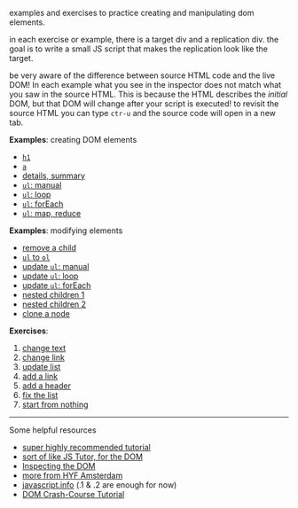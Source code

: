 examples and exercises to practice creating and manipulating dom elements.

in each exercise or example, there is a target div and a replication div. the goal is to write a small JS script that makes the replication look like the target.

be very aware of the difference between source HTML code and the live DOM!  In each example what you see in the inspector does not match what you saw in the source HTML.  This is because the HTML describes the _initial_ DOM, but that DOM will change after your script is executed!  to revisit the source HTML you can type ```ctr-u``` and the source code will open in a new tab.

__Examples__: creating DOM elements
* [`h1`](./examples-creating-elements/h1.html)
* [`a`](./examples-creating-elements/a.html)
* [details, summary](./examples-creating-elements/details-summary.html)
* [`ul`: manual](./examples-creating-elements/ul-manual.html)
* [`ul`: loop](./examples-creating-elements/ul-loop.html)
* [`ul`: forEach](./examples-creating-elements/ul-forEach.html)
* [`ul`: map, reduce](./examples-creating-elements/ul-map-reduce.html)

__Examples__: modifying elements
* [remove a child](./examples-modifying-elements/remove-a-child.html)
* [`ul` to `ol`](./examples-modifying-elements/ul-to-ol.html)
* [update `ul`: manual](./examples-modifying-elements/update-ul-manual.html)
* [update `ul`: loop](./examples-modifying-elements/update-ul-loop.html)
* [update `ul`: forEach](./examples-modifying-elements/update-ul-forEach.html)
* [nested children 1](./examples-modifying-elements/nested-children-1.html)
* [nested children 2](./examples-modifying-elements/nested-children-2.html)
* [clone a node](./examples-modifying-elements/clone-a-node.html)

__Exercises__:
1. [change text](./exercises/1-change-text.html)
1. [change link](./exercises/2-change-link.html)
1. [update list](./exercises/3-update-list.html)
1. [add a link](./exercises/4-add-a-link.html)
1. [add a header](./exercises/5-add-a-header.html)
1. [fix the list](./exercises/6-fix-the-list.html)
1. [start from nothing](./exercises/7-start-from-nothing.html)

---

Some helpful resources
* [super highly recommended tutorial](https://dom-tutorials.appspot.com/static/index.html)
* [sort of like JS Tutor, for the DOM](https://software.hixie.ch/utilities/js/live-dom-viewer/)
* [Inspecting the DOM](https://hackyourfuture.be/inspecting-the-dom/)
* [more from HYF Amsterdam](https://github.com/HackYourFuture/JavaScript2/blob/master/Week1/README.md)
* [javascript.info](https://javascript.info/document) (.1 & .2 are enough for now)
* [DOM Crash-Course Tutorial](https://www.youtube.com/watch?v=0ik6X4DJKCc)

